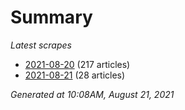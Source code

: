 # Summary
*Latest scrapes*
* [2021-08-20](https://github.com/nuuuwan/news_lk/blob/data/news_lk.2021-08-20.json) (217 articles)
* [2021-08-21](https://github.com/nuuuwan/news_lk/blob/data/news_lk.2021-08-21.json) (28 articles)

*Generated at 10:08AM, August 21, 2021*